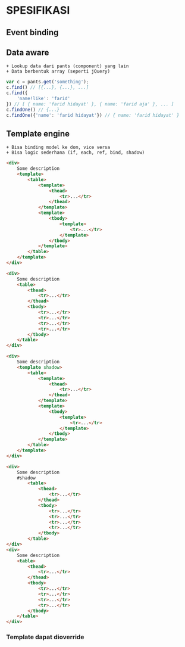 SPESIFIKASI
===========

## Event binding

## Data aware
    + Lookup data dari pants (component) yang lain
    + Data berbentuk array (seperti jQuery)

```javascript
var c = pants.get('something');
c.find() // [{...}, {...}, ...]
c.find({
    'name!like': 'farid'
}) // [ { name: 'farid hidayat' }, { name: 'farid aja' }, ... ]
c.findOne() // {...}
c.findOne({'name': 'farid hidayat'}) // { name: 'farid hidayat' }
```

## Template engine 
    + Bisa binding model ke dom, vice versa
    + Bisa logic sederhana (if, each, ref, bind, shadow)

```html
<div>
    Some description
    <template>
        <table>
            <template>
                <thead>
                    <tr>...</tr>
                </thead>
            </template>
            <template>
                <tbody>
                    <template>
                        <tr>...</tr>
                    </template>
                </tbody>
            </template>
        </table>
    </template>
</div>

<div>
    Some description
    <table>
        <thead>
            <tr>...</tr> 
        </thead>
        <tbody>
            <tr>...</tr>
            <tr>...</tr>
            <tr>...</tr>
            <tr>...</tr>
        </tbody>
    </table>
</div>
```
```html
<div>
    Some description
    <template shadow>
        <table>
            <template>
                <thead>
                    <tr>...</tr>
                </thead>
            </template>
            <template>
                <tbody>
                    <template>
                        <tr>...</tr>
                    </template>
                </tbody>
            </template>
        </table>
    </template>
</div>

<div>
    Some description
    #shadow
        <table>
            <thead>
                <tr>...</tr> 
            </thead>
            <tbody>
                <tr>...</tr>
                <tr>...</tr>
                <tr>...</tr>
                <tr>...</tr>
            </tbody>
        </table>
</div>
<div>
    Some description
    <table>
        <thead>
            <tr>...</tr> 
        </thead>
        <tbody>
            <tr>...</tr>
            <tr>...</tr>
            <tr>...</tr>
            <tr>...</tr>
        </tbody>
    </table>
</div>
```

### Template dapat dioverride

